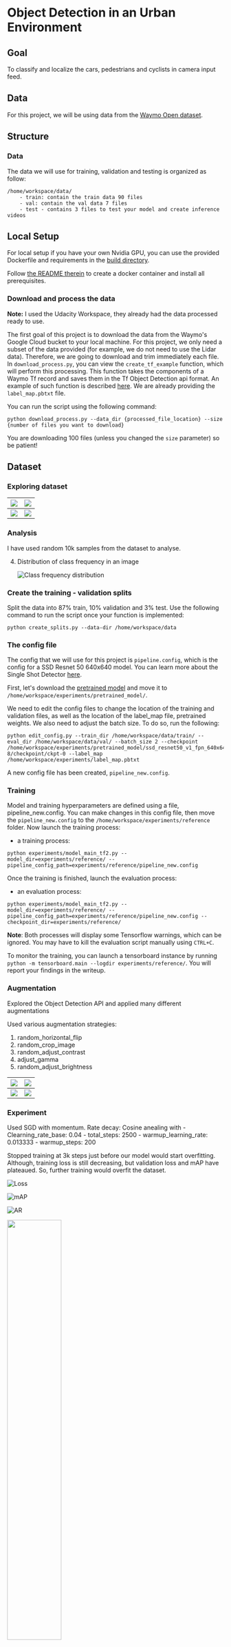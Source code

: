 # Object Detection in an Urban Environment
 ## Goal

To classify and localize the cars, pedestrians and cyclists in camera input feed.

## Data

For this project, we will be using data from the [Waymo Open dataset](https://waymo.com/open/).


## Structure


### Data

The data we will use for training, validation and testing is organized as follow:
```
/home/workspace/data/
    - train: contain the train data 90 files
    - val: contain the val data 7 files
    - test - contains 3 files to test your model and create inference videos
```


## Local Setup

For local setup if you have your own Nvidia GPU, you can use the provided Dockerfile and requirements in the [build directory](./build).

Follow [the README therein](./build/README.md) to create a docker container and install all prerequisites.


### Download and process the data


**Note:** I used the Udacity Workspace, they already had the data processed ready to use.

The first goal of this project is to download the data from the Waymo's Google Cloud bucket to your local machine. For this project, we only need a subset of the data provided (for example, we do not need to use the Lidar data). Therefore, we are going to download and trim immediately each file. In `download_process.py`, you can view the `create_tf_example` function, which will perform this processing. This function takes the components of a Waymo Tf record and saves them in the Tf Object Detection api format. An example of such function is described [here](https://tensorflow-object-detection-api-tutorial.readthedocs.io/en/latest/training.html#create-tensorflow-records). We are already providing the `label_map.pbtxt` file.

You can run the script using the following command:
```
python download_process.py --data_dir {processed_file_location} --size {number of files you want to download}
```

You are downloading 100 files (unless you changed the `size` parameter) so be patient!



## Dataset


### Exploring dataset


| ![](images/image.png)  |  ![](images/image1.png) |
:-------------------------:|:-------------------------:
| ![](images/image2.png)  |  ![](images/image3.png) |


### Analysis


I have used random 10k samples from the dataset to analyse.




4. Distribution of class frequency in an image

   ![Class frequency distribution](images/class_freq_dist.png)




### Create the training - validation splits

Split the data into 87% train, 10% validation and 3% test.
Use the following command to run the script once your function is implemented:
```
python create_splits.py --data-dir /home/workspace/data
```

### The config file


The config that we will use for this project is `pipeline.config`, which is the config for a SSD Resnet 50 640x640 model. You can learn more about the Single Shot Detector [here](https://arxiv.org/pdf/1512.02325.pdf).

First, let's download the [pretrained model](http://download.tensorflow.org/models/object_detection/tf2/20200711/ssd_resnet50_v1_fpn_640x640_coco17_tpu-8.tar.gz) and move it to `/home/workspace/experiments/pretrained_model/`.

We need to edit the config files to change the location of the training and validation files, as well as the location of the label_map file, pretrained weights. We also need to adjust the batch size. To do so, run the following:
```
python edit_config.py --train_dir /home/workspace/data/train/ --eval_dir /home/workspace/data/val/ --batch_size 2 --checkpoint /home/workspace/experiments/pretrained_model/ssd_resnet50_v1_fpn_640x640_coco17_tpu-8/checkpoint/ckpt-0 --label_map /home/workspace/experiments/label_map.pbtxt
```
A new config file has been created, `pipeline_new.config`.



### Training


Model and training hyperparameters are defined using a file, pipeline_new.config.
You can make changes in this config file, then move the `pipeline_new.config` to the `/home/workspace/experiments/reference` folder. Now launch the training process:
* a training process:
```
python experiments/model_main_tf2.py --model_dir=experiments/reference/ --pipeline_config_path=experiments/reference/pipeline_new.config
```
Once the training is finished, launch the evaluation process:
* an evaluation process:
```
python experiments/model_main_tf2.py --model_dir=experiments/reference/ --pipeline_config_path=experiments/reference/pipeline_new.config --checkpoint_dir=experiments/reference/
```

**Note**: Both processes will display some Tensorflow warnings, which can be ignored. You may have to kill the evaluation script manually using
`CTRL+C`.

To monitor the training, you can launch a tensorboard instance by running `python -m tensorboard.main --logdir experiments/reference/`. You will report your findings in the writeup.


### Augmentation

Explored the Object Detection API and applied many different augmentations

Used various augmentation strategies:
1. random_horizontal_flip
2. random_crop_image
3. random_adjust_contrast
4. adjust_gamma
5. random_adjust_brightness



| ![](images/augmentation.png)  |  ![](images/augmentation1.png) |
:-------------------------:|:-------------------------:
| ![](images/augmentation2.png)  |  ![](images/augmentation3.png) |



### Experiment

Used SGD with momentum. Rate decay: Cosine anealing with 
          - Clearning_rate_base: 0.04
          - total_steps: 2500
          - warmup_learning_rate: 0.013333
          - warmup_steps: 200

Stopped training at 3k steps just before our model would start overfitting. Although, training loss is still decreasing, but validation loss and mAP have plateaued. So, further training would overfit the dataset.


![Loss](images/loss.png)


![mAP](images/AP.png)


![AR](images/AR.png)


<img src="images/learning_rate.png" width=50% height=50%>



### Creating an animation

#### Export the trained model

Modify the arguments of the following function to adjust it to your models:

```
python experiments/exporter_main_v2.py --input_type image_tensor --pipeline_config_path experiments/reference/pipeline_new.config --trained_checkpoint_dir experiments/reference/ --output_directory experiments/reference/exported/
```

This should create a new folder `experiments/reference/exported/saved_model`. You can read more about the Tensorflow SavedModel format [here](https://www.tensorflow.org/guide/saved_model).

Finally, you can create a video of your model's inferences for any tf record file. To do so, run the following command (modify it to your files):
```
python inference_video.py --labelmap_path label_map.pbtxt --model_path experiments/reference/exported/saved_model --tf_record_path data/waymo/test/segment-12200383401366682847_2552_140_2572_140_with_camera_labels.tfrecord --config_path experiments/reference/pipeline_new.config --output_path animation.gif
```

## Test results



![](images/animation3.gif)


## Future Work

1. Based on the observation of test animation, bounding box predictions are not stable in every frame (bounding box not detected for some cars in intermediate frames). One possible solution is to use a Recurrent Neural Network (RNN).
2. More time can be spent on find the right hyperparameters. Due to very limited compute resources, this could not be done.
